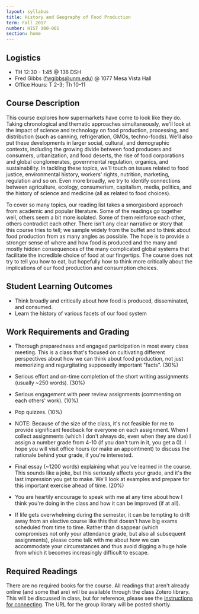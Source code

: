 ```yaml
---
layout: syllabus
title: History and Geography of Food Production
term: Fall 2017
number: HIST 300-001
section: home
---
```


## Logistics
- TH 12:30 - 1:45 @ 136 DSH
- Fred Gibbs \([fwgibbs@unm.edu](mailto:fwgibbs@unm.edu)\) @ 1077 Mesa Vista Hall
- Office Hours: T 2-3; Th 10-11

## Course Description
This course explores how supermarkets have come to look like they do. Taking chronological and thematic approaches simultaneously, we'll look at the impact of science and technology on food production, processing, and distribution (such as canning, refrigeration, GMOs, techno-foods). We’ll also put these developments in larger social, cultural, and demographic contexts, including the growing divide between food producers and consumers, urbanization, and food deserts, the rise of food corporations and global conglomerates, governmental regulation, organics, and sustainability.  In tackling these topics, we'll touch on issues related to food justice, environmental history, workers' rights, nutrition, marketing, regulation and so on. Even more broadly, we try to identify connections between agriculture, ecology, consumerism, capitalism, media, politics, and the history of science and medicine (all as related to food choices).

To cover so many topics, our reading list takes a smorgasbord approach from academic and popular literature. Some of the readings go together well, others seem a bit more isolated. Some of them reinforce each other, others contradict each other. There isn't any clear narrative or story that this course tries to tell; we sample widely from the buffet and to think about food production from as many angles as possible. The hope is to provide a stronger sense of where and how food is produced and the many and mostly hidden consequences of the many complicated global systems that facilitate the incredible choice of food at our fingertips. The course does not try to tell you how to eat, but hopefully how to think more critically about the implications of our food production and consumption choices.


## Student Learning Outcomes
- Think broadly and critically about how food is produced, disseminated, and consumed.
- Learn the history of various facets of our food system


## Work Requirements and Grading
- Thorough preparedness and engaged participation in most every class meeting. This is a class that's focused on cultivating different perspectives about how we can think about food production, not just memorizing and regurgitating supposedly important "facts". (30%)

- Serious effort and on-time completion of the short writing assignments (usually ~250 words). (30%)

- Serious engagement with peer review assignments (commenting on each others' work). (10%)

- Pop quizzes. (10%)

- NOTE: Because of the size of the class, it's not feasible for me to provide significant feedback for everyone on each assignment. When I collect assignments (which I don't always do, even when they are due) I assign a number grade from 4-10 (if you don't turn in it, you get a 0). I hope you will visit office hours (or make an appointment) to discuss the rationale behind your grade, if you're interested.

- Final essay (~1200 words) explaining what you've learned in the course. This sounds like a joke, but this seriously affects your grade, and it's the last impression you get to make. We'll look at examples and prepare for this important exercise ahead of time. (20%)

- You are heartily encourage to speak with me at any time about how I think you're doing in the class and how it can be improved (if at all).

- If life gets overwhelming during the semester, it can be tempting to drift away from an elective  course like this that doesn't have big exams scheduled from time to time. Rather than disappear (which compromises not only your attendance grade, but also all subsequent assignments), please come talk with me about how we can accommodate your circumstances and thus avoid digging a huge hole from which it becomes increasingly difficult to escape.


## Required Readings
There are no required books for the course. All readings that aren't already online (and some that are) will be available through the class Zotero library. This will be discussed in class, but for reference, please see the [instructions for connecting](http://fredgibbs.net/courses/etc/zotero.html). The URL for the group library will be posted shortly.
